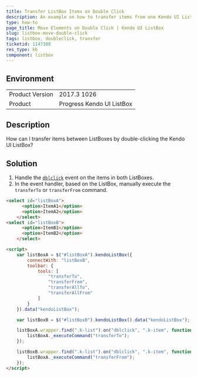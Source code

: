 ```yaml
---
title: Transfer ListBox Items on Double Click
description: An example on how to transfer items from one Kendo UI ListBox to another by double-clicking them.
type: how-to
page_title: Move Elements on Double Click | Kendo UI ListBox
slug: listbox-move-double-click
tags: listbox, doubleclick, transfer
ticketid: 1147380
res_type: kb
component: listbox
---
```


## Environment

<table>
	<tr>
		<td>Product Version</td>
		<td>2017.3 1026</td>
	</tr>
	<tr>
		<td>Product</td>
		<td>Progress Kendo UI ListBox</td>
	</tr>
</table>


## Description

How can I transfer items between ListBoxes by double-clicking the Kendo UI ListBox?

## Solution

1. Handle the [`dblclick`](https://api.jquery.com/dblclick/) event on the items in both ListBoxes.
1. In the event handler, based on the ListBox, manually execute the `transferTo` or `transferFrom` command.

```html
<select id="listBoxA">
      <option>ItemA1</option>
      <option>ItemA2</option>
    </select>
<select id="listBoxB">
      <option>ItemB1</option>
      <option>ItemB2</option>
    </select>

<script>
    var listBoxA = $("#listBoxA").kendoListBox({
        connectWith: "listBoxB",
        toolbar: {
            tools: [
                "transferTo",
                "transferFrom",
                "transferAllTo",
                "transferAllFrom"
            ]
        }
    }).data("kendoListBox");

    var listBoxB = $("#listBoxB").kendoListBox().data("kendoListBox");

    listBoxA.wrapper.find(".k-list").on("dblclick", ".k-item", function(e) {
        listBoxA._executeCommand("transferTo");
    });

    listBoxB.wrapper.find(".k-list").on("dblclick", ".k-item", function(e) {
        listBoxA._executeCommand("transferFrom");
    });
</script>
```
